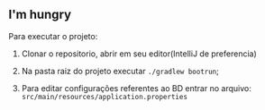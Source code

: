 ## I'm hungry

Para executar o projeto:

1. Clonar o repositorio, abrir em seu editor(IntelliJ de preferencia)

2. Na pasta raiz do projeto executar `./gradlew bootrun`;

3. Para editar configurações referentes ao BD entrar no arquivo: `src/main/resources/application.properties`
